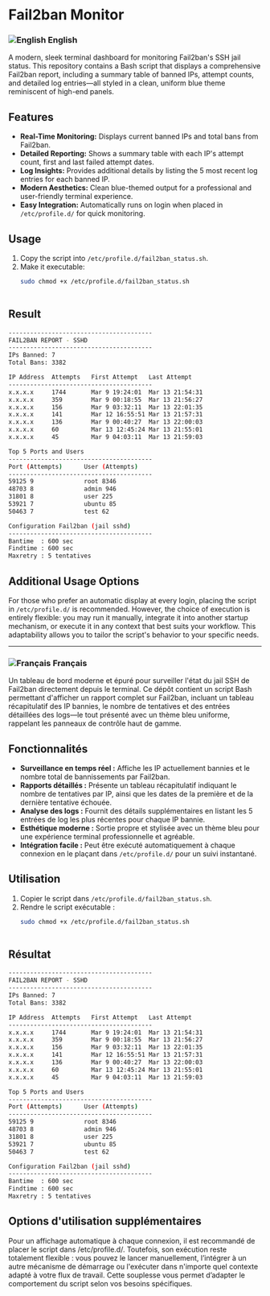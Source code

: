 # Fail2ban Monitor

### ![English](https://flagcdn.com/20x15/gb.png) English



A modern, sleek terminal dashboard for monitoring Fail2ban's SSH jail status. This repository contains a Bash script that displays a comprehensive Fail2ban report, including a summary table of banned IPs, attempt counts, and detailed log entries—all styled in a clean, uniform blue theme reminiscent of high-end panels.

## Features

- **Real-Time Monitoring:** Displays current banned IPs and total bans from Fail2ban.
- **Detailed Reporting:** Shows a summary table with each IP's attempt count, first and last failed attempt dates.
- **Log Insights:** Provides additional details by listing the 5 most recent log entries for each banned IP.
- **Modern Aesthetics:** Clean blue-themed output for a professional and user-friendly terminal experience.
- **Easy Integration:** Automatically runs on login when placed in `/etc/profile.d/` for quick monitoring.

## Usage

1. Copy the script into `/etc/profile.d/fail2ban_status.sh`.
2. Make it executable:
   ```bash
   sudo chmod +x /etc/profile.d/fail2ban_status.sh
  
## Result
  
```bash
----------------------------------------
FAIL2BAN REPORT - SSHD
----------------------------------------
IPs Banned: 7
Total Bans: 3382

IP Address  Attempts   First Attempt   Last Attempt
----------------------------------------
x.x.x.x     1744       Mar 9 19:24:01  Mar 13 21:54:31
x.x.x.x     359        Mar 9 00:18:55  Mar 13 21:56:27
x.x.x.x     156        Mar 9 03:32:11  Mar 13 22:01:35
x.x.x.x     141        Mar 12 16:55:51 Mar 13 21:57:31
x.x.x.x     136        Mar 9 00:40:27  Mar 13 22:00:03
x.x.x.x     60         Mar 13 12:45:24 Mar 13 21:55:01
x.x.x.x     45         Mar 9 04:03:11  Mar 13 21:59:03

Top 5 Ports and Users
----------------------------------------
Port (Attempts)      User (Attempts)
----------------------------------------
59125 9              root 8346
48703 8              admin 946
31801 8              user 225
53921 7              ubuntu 85
50463 7              test 62

Configuration Fail2ban (jail sshd)
----------------------------------------
Bantime  : 600 sec
Findtime : 600 sec
Maxretry : 5 tentatives
```
  
## Additional Usage Options

For those who prefer an automatic display at every login, placing the script in `/etc/profile.d/` is recommended. However, the choice of execution is entirely flexible: you may run it manually, integrate it into another startup mechanism, or execute it in any context that best suits your workflow. This adaptability allows you to tailor the script's behavior to your specific needs.
  
<hr>  
  
### ![Français](https://flagcdn.com/20x15/fr.png) Français

Un tableau de bord moderne et épuré pour surveiller l'état du jail SSH de Fail2ban directement depuis le terminal. Ce dépôt contient un script Bash permettant d'afficher un rapport complet sur Fail2ban, incluant un tableau récapitulatif des IP bannies, le nombre de tentatives et des entrées détaillées des logs—le tout présenté avec un thème bleu uniforme, rappelant les panneaux de contrôle haut de gamme.

## Fonctionnalités

- **Surveillance en temps réel :** Affiche les IP actuellement bannies et le nombre total de bannissements par Fail2ban.
- **Rapports détaillés :** Présente un tableau récapitulatif indiquant le nombre de tentatives par IP, ainsi que les dates de la première et de la dernière tentative échouée.
- **Analyse des logs :** Fournit des détails supplémentaires en listant les 5 entrées de log les plus récentes pour chaque IP bannie.
- **Esthétique moderne :** Sortie propre et stylisée avec un thème bleu pour une expérience terminal professionnelle et agréable.
- **Intégration facile :** Peut être exécuté automatiquement à chaque connexion en le plaçant dans `/etc/profile.d/` pour un suivi instantané.

## Utilisation

1. Copier le script dans `/etc/profile.d/fail2ban_status.sh`.
2. Rendre le script exécutable :
   ```bash
   sudo chmod +x /etc/profile.d/fail2ban_status.sh
  
## Résultat
  
```bash
----------------------------------------
FAIL2BAN REPORT - SSHD
----------------------------------------
IPs Banned: 7
Total Bans: 3382

IP Address  Attempts   First Attempt   Last Attempt
----------------------------------------
x.x.x.x     1744       Mar 9 19:24:01  Mar 13 21:54:31
x.x.x.x     359        Mar 9 00:18:55  Mar 13 21:56:27
x.x.x.x     156        Mar 9 03:32:11  Mar 13 22:01:35
x.x.x.x     141        Mar 12 16:55:51 Mar 13 21:57:31
x.x.x.x     136        Mar 9 00:40:27  Mar 13 22:00:03
x.x.x.x     60         Mar 13 12:45:24 Mar 13 21:55:01
x.x.x.x     45         Mar 9 04:03:11  Mar 13 21:59:03

Top 5 Ports and Users
----------------------------------------
Port (Attempts)      User (Attempts)
----------------------------------------
59125 9              root 8346
48703 8              admin 946
31801 8              user 225
53921 7              ubuntu 85
50463 7              test 62

Configuration Fail2ban (jail sshd)
----------------------------------------
Bantime  : 600 sec
Findtime : 600 sec
Maxretry : 5 tentatives
```
  
## Options d'utilisation supplémentaires

Pour un affichage automatique à chaque connexion, il est recommandé de placer le script dans /etc/profile.d/. Toutefois, son exécution reste totalement flexible : vous pouvez le lancer manuellement, l’intégrer à un autre mécanisme de démarrage ou l'exécuter dans n'importe quel contexte adapté à votre flux de travail. Cette souplesse vous permet d’adapter le comportement du script selon vos besoins spécifiques.
